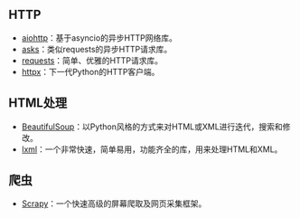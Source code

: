 ## HTTP

- [aiohttp](https://github.com/aio-libs/aiohttp)：基于asyncio的异步HTTP网络库。
- [asks](https://github.com/theelous3/asks)：类似requests的异步HTTP请求库。
- [requests](https://github.com/psf/requests)：简单、优雅的HTTP请求库。
- [httpx](https://github.com/encode/httpx)：下一代Python的HTTP客户端。

## HTML处理

- [BeautifulSoup](http://www.crummy.com/software/BeautifulSoup/bs4/doc/)：以Python风格的方式来对HTML或XML进行迭代，搜索和修改。
- [lxml](http://lxml.de/)：一个非常快速，简单易用，功能齐全的库，用来处理HTML和XML。

## 爬虫

- [Scrapy](http://scrapy.org/)：一个快速高级的屏幕爬取及网页采集框架。